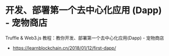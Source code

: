 # 开发、部署第一个去中心化应用 (Dapp) - 宠物商店

Truffle & Web3.js 教程：教你开发、部署第一个去中心化应用(Dapp) - 宠物商店

- <https://learnblockchain.cn/2018/01/12/first-dapp/>
